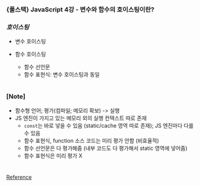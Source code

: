 ### {풀스택} JavaScript 4강 - 변수와 함수의 호이스팅이란?

### _호이스팅_

- 변수 호이스팅

- 함수 호이스팅
  - 함수 선언문
  - 함수 표현식: 변수 호이스팅과 동일

#

### [Note]

- 함수형 언어; 평가(컴파일; 메모리 확보) -> 실행
- JS 엔진이 가지고 있는 메모리 외의 실행 컨텍스트 따로 존재
  - `const`는 바로 넣을 수 있음 (static/cache 영역 따로 존재); JS 엔진마다 다를 수 있음
  - 함수 표현식, function 소스 코드는 미리 평가 안함 (비효율적)
  - 함수 선언문은 다 평가해줌 (내부 코드도 다 평가해서 static 영역에 넣어줌)
  - 함수 표현식은 미리 평가 X

#

[Reference](https://www.youtube.com/watch?v=U-Ef2N2MZmA&list=PLEOnZ6GeucBW11uFNvzxToKym9Zv74hxh&index=8)
